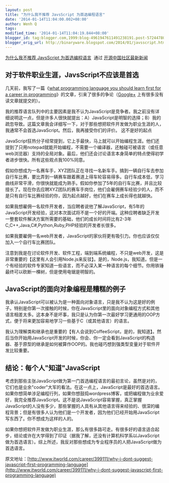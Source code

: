 ```yaml
---
layout: post
title: "为什么我不推荐 JavsScript 为首选编程语言"
date: '2014-01-14T11:04:00.002+08:00'
author: Wenh Q
tags:
modified_time: '2014-01-14T11:04:19.844+08:00'
blogger_id: tag:blogger.com,1999:blog-4961947611491238191.post-5724478079768506045
blogger_orig_url: http://binaryware.blogspot.com/2014/01/javsscript.html
---
```

[为什么我不推荐 JavsScript
为首选编程语言](http://www.oschina.net/news/47732/why-i-dont-suggest-javascript-first-programming-language)  通过
[开源中国社区最新新闻](http://www.oschina.net/?from=rss)


对于软件职业生涯，JavsScript不应该是首选
----------------------------------------


几天前，我写了一篇《[what programming language you should learn first
for a career in
programming](http://www.itworld.com/development/398363/whats-best-first-programming-language-learn)》的文章，引来了很多的争论（[Google+](https://plus.google.com/u/0/+MatthewMombrea/posts/WwW9grUBioR)
上有很多没有读文章就提交的）。

我的推荐语言队列中的主要因素是我不认为JavaScript是竞争者。我之前没有详细说明这一点，但是许多人很快就提出：A）JavaScript是明智的选择；B）我的疏忽导致。这篇文章我会详细写一下，对于那些想把软件开发做为职业生涯的人，我通常不会首选JavaScript。然后，我再接受你们的评价。
这不是好的起点

JavaScript狂热分子经常提到，它上手最快，马上就可以开始编程生涯。他们还提到了只用notepad就能开始编程，不需要一个编译器，还触碰可被语言（或任意web浏览器）支持的全局对象。最后，他们还会讨论语言本身简单的特点使得初学者进步很快。所有这些观点我100%同意。

假如你想成为一名赛车手，XYZ团队正在寻找一名新车手。搞到一辆自行车去参加自行车比赛，要比弄到一辆赛车跟着赛道上得车轮容易得多。自行车成本低，学习曲线非常平滑，你很快就能成为熟手。假如你参加了5年的自行车比赛，并且比较擅长了。现在你去应聘XYZ团队的赛车手岗位，他们会雇佣赛车经验少的人，而不是只有自行车比赛经验的你，因为起点越好，他们在赛车上成长得也就越快。

如果我想雇佣一名软件开发者，当应聘者说他了解JavaScript，有5年的JavaScript开发经验，这对本次面试将不是一个好的开端。这种应聘者缺乏开发一整套软件解决方案所需要的基础，他们的成长时间将比有2-3年C,C++,Java,C#,Python,Ruby,PHP经验的开发者长很多。

如果我要雇佣一名web开发者，JavaScript的家伙将更有吸引力。你也应该仅仅加入一个自行车比赛团队。

注意到我是在讨论软件开发、软件工程，端到端系统编程，不只是web开发，这是非常重要的【这里有人会引用Node.js来反驳】。是的，Node.js，我知道。但是一个有经验的软件专家知道一些语言，而不必深入某一种语言的每个细节。你用铁锤最终可以砍断一棵树，但是使用电锯是明智的。

JavaScript的面向对象编程是糟糕的例子
------------------------------------


我承认JavaScript可以被认为是一种面向对象语言，只是我不认为这是好的例子。特别是你第一次接触的时候，你在JavaScript里的面向对象编程方式和其他语言相差太多。这本身不是坏事，我只是认为你第一次最好学习更通用的OOP方式，便于将来更加容易地学习一些基于C（或其他语言）的语言。

我认为理解类和继承也是重要的【有人会说到CoffeeScript，是的，我知道】。然后当你开始用JavaScript开发的时候，你会、你一定会看到JavaScript的构造器、基于原型的继承是如何被算作OOP的。我也碰巧想到强类型变量对于软件开发比较重要。

结论：每个人"知道"JavaScript
----------------------------


考虑到那些主张JavaScript做为第一门首选编程语言的最初言论，虽然是对的，它们也是业余"coder"大军的看法。在这一点上，JavaScript是最好的首选语言。如果你想简单涉足编程行列，如果你想鼓捣wordpress博客，或把编程做为业余爱好，我完全推荐JavaScript。这不是说JavaScript容易掌握，真正掌握JavaScript的人没有多少，那些掌握的人具有从其他语言得来经验的、很深的编程背景；但是有很多人认为他们是一个开发者，因为他们已经开始用JavaScript写东西了。你不想成为这样的人的。

如果你想把软件开发做为职业生涯，那么有很多路可走。有很多好的语言适合起步，结论或许在大学得到了印证（据我了解，还没有计算机科学系以JavaScript做为首选语言）。综上所述，我反对那些想成为专业程序员的人把JavaScript做为首选语言。

原文地址：[http://www.itworld.com/career/399111/why-i-dont-suggest-javascript-first-programming-language](http://www.itworld.com/career/399111/why-i-dont-suggest-javascript-first-programming-language)
